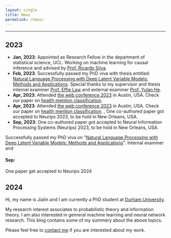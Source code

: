 ```yaml
---
layout: single
title: News
permalink: /news/
---
```


<hr>

## 2023

* **Jan, 2023**: Appointed as Research Fellow in the department of statistical science, UCL. Working on machine learning for causal inference and advised by [Prof. Ricardo Silva][ricardo-silva].
* **Feb, 2023**: Successfully passed my PhD viva with thesis entitled: [Natural Language Processing with Deep Latent Variable Models: Methods and Applications][phd-thesis]. Special thanks to my supervisor and thesis internal examiner [Prof. Effie Law][internal-examiner] and external examiner [Prof. Yulan He][external-examiner]. 
* **Apr, 2023**: Attended [the web conference 2023][the-web-conference-2023] in Austin, USA. Check our paper on [health mention classification][the-web-conference-2023-paper]. 
* **Apr, 2023**: Attended [the web conference 2023][the-web-conference-2023] in Austin, USA. Check our paper on [health mention classification][the-web-conference-2023-paper]. 
, One co-authored paper got accepted to Neurips 2023, to be hold in New Orleans, USA. 
* **Sep, 2023**: One co-authored paper got accepted to Neural Information Processing Systems (Neurips) 2023, to be hold in New Orleans, USA. 

Successfully passed my PhD viva on "[Natural Language Processing with Deep Latent Variable Models: Methods and Applications][phd-thesis]". Internal examiner [][internal-examiner] and [][internal-examiner] 

#### Sep: 
One paper get accepted to Neurips 2024 


## 2024
Hi, my name is Jialin and I am currently a PhD student at [Durham University](https://www.dur.ac.uk/).

My research interest associates to probabilistic theory and information theory. I am also interested in genreral machine learning and neural network research. This blog contains some of my summery about the above topics. 

Please feel free to [contact me](https://www.dur.ac.uk/research/directory/staff/?mode=staff&id=18275) if you are interested about my work.

[phd-thesis]: http://etheses.dur.ac.uk/14869/3/Thesis_Final.pdf
[internal-examiner]: https://scholar.google.co.uk/citations?user=eq-WPbsAAAAJ&hl=en
[external-examiner]: https://scholar.google.co.uk/citations?user=SP9r32UAAAAJ&hl=en
[the-web-conference-2023]: https://archives.iw3c2.org/www2023/
[the-web-conference-2023-paper]: https://dl.acm.org/doi/abs/10.1145/3543507.3583877
[ricardo-silva]: https://scholar.google.co.uk/citations?user=I-ANa0QAAAAJ&hl=en
